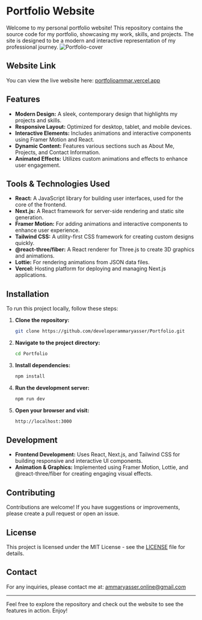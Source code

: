 # Portfolio Website

Welcome to my personal portfolio website! This repository contains the source code for my portfolio, showcasing my work, skills, and projects. The site is designed to be a modern and interactive representation of my professional journey.
![Portfolio-cover](https://github.com/user-attachments/assets/19fc5b68-2208-4f77-a814-9cd677a42199)
## Website Link

You can view the live website here: [portfolioammar.vercel.app](https://portfolioammar.vercel.app/)

## Features

- **Modern Design:** A sleek, contemporary design that highlights my projects and skills.
- **Responsive Layout:** Optimized for desktop, tablet, and mobile devices.
- **Interactive Elements:** Includes animations and interactive components using Framer Motion and React.
- **Dynamic Content:** Features various sections such as About Me, Projects, and Contact Information.
- **Animated Effects:** Utilizes custom animations and effects to enhance user engagement.

## Tools & Technologies Used

- **React:** A JavaScript library for building user interfaces, used for the core of the frontend.
- **Next.js:** A React framework for server-side rendering and static site generation.
- **Framer Motion:** For adding animations and interactive components to enhance user experience.
- **Tailwind CSS:** A utility-first CSS framework for creating custom designs quickly.
- **@react-three/fiber:** A React renderer for Three.js to create 3D graphics and animations.
- **Lottie:** For rendering animations from JSON data files.
- **Vercel:** Hosting platform for deploying and managing Next.js applications.

## Installation

To run this project locally, follow these steps:

1. **Clone the repository:**

    ```bash
    git clone https://github.com/developerammaryasser/Portfolio.git
    ```

2. **Navigate to the project directory:**

    ```bash
    cd Portfolio
    ```

3. **Install dependencies:**

    ```bash
    npm install
    ```

4. **Run the development server:**

    ```bash
    npm run dev
    ```

5. **Open your browser and visit:**

    ```bash
    http://localhost:3000
    ```

## Development

- **Frontend Development:** Uses React, Next.js, and Tailwind CSS for building responsive and interactive UI components.
- **Animation & Graphics:** Implemented using Framer Motion, Lottie, and @react-three/fiber for creating engaging visual effects.

## Contributing

Contributions are welcome! If you have suggestions or improvements, please create a pull request or open an issue.

## License

This project is licensed under the MIT License - see the [LICENSE](LICENSE) file for details.

## Contact

For any inquiries, please contact me at: [ammaryasser.online@gmail.com](mailto:ammaryasser.online@gmail.com)

---

Feel free to explore the repository and check out the website to see the features in action. Enjoy!
